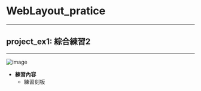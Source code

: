 # WebLayout_pratice

***
## project_ex1: 綜合練習2
***

![image](https://github.com/JohnnyOfSnow/WebLayout_pratice/blob/master/project_ex1/demo.gif)

* **練習內容**
  * 練習刻板
